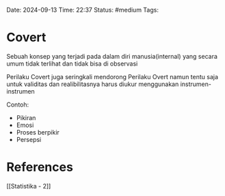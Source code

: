 Date: 2024-09-13
Time: 22:37
Status:  #medium 
Tags:


# Covert
Sebuah konsep yang terjadi pada dalam diri manusia(internal) yang secara umum tidak terlihat dan tidak bisa di observasi

Perilaku Covert juga seringkali mendorong Perilaku Overt namun tentu saja untuk validitas dan realibilitasnya harus diukur menggunakan instrumen-instrumen

Contoh:
- Pikiran
- Emosi
- Proses berpikir
- Persepsi


# References
[[Statistika - 2]]

